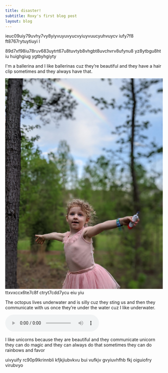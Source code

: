 ```yaml
---
title: disaster!
subtitle: Roxy's first blog post
layout: blog
---
```


ieuc09uiy79uvhy7vy8yiyvuyuvyucvyiuyvuucyuhvuycv iufy7f8 ft8767rytuytiuyi 
l

89d7xf98iu78ruv683uytrt67u8tuvtyb8vhgbt8uvchvrv8ufynu8 yz8ytbgu8ht iu huighgiug ygtbyhgiyty

I'm a ballerina and I like ballerinas cuz they’re beautiful and they have a hair clip sometimes and they always have that.

![](/images/roxy-ballet.jpg) ttxvxccx6te7c8f ctryt7cdd7ycu eiu yiu 

The octopus lives underwater and is silly cuz they sting us and then they communicate with us once they’re under the water cuz I like underwater.

<audio controls src="/images/roxy-blog-post.m4a"></audio>

I like unicorns because they are beautiful and they communicate unicorn they can do magic and they can always do that sometimes they can do rainbows and favor

uivyuify rc90p9lkrinnbli kfjkjiubvkvu bui vufkjv gvyiuvhfhb fkj oiguiofry virubvyo                                          